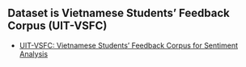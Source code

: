 ## Dataset is Vietnamese Students’ Feedback Corpus (UIT-VSFC)

* [UIT-VSFC: Vietnamese Students’ Feedback Corpus for Sentiment Analysis](https://www.researchgate.net/publication/329645066_UIT-VSFC_Vietnamese_Students%27_Feedback_Corpus_for_Sentiment_Analysis)

